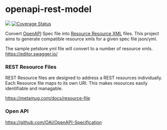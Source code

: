 # openapi-rest-model

![](https://travis-ci.org/metamug/openapi-rest-model.svg?branch=open-api) [![Coverage Status](https://coveralls.io/repos/github/metamug/openapi-rest-model/badge.svg?branch=open-api)](https://coveralls.io/github/metamug/openapi-rest-model?branch=open-api)

Convert [OpenAPI](https://www.openapis.org/) Spec file into [Resource Resource XML](https://metamug.com/docs/resource-file) files.
This project aims to generate compatible resource xmls for a given spec file json/yml.

The sample petstore yml file will convert to a number of resource xmls.
https://editor.swagger.io/

### REST Resource Files

REST Resource files are designed to address a REST resources individually. Each Resource file
maps to its own URI. This makes resources easily identifiable and managable.

https://metamug.com/docs/resource-file

### Open API 

https://github.com/OAI/OpenAPI-Specification


